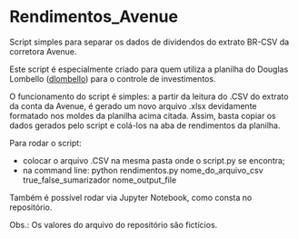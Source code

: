 # Rendimentos_Avenue
 Script simples para separar os dados de dividendos do extrato BR-CSV da corretora Avenue.

 Este script é especialmente criado para quem utiliza a planilha do Douglas Lombello ([dlombello](https://www.dlombelloplanilhas.com/)) para
 o controle de investimentos.

 O funcionamento do script é simples: a partir da leitura do .CSV do extrato da conta da Avenue, é gerado
 um novo arquivo .xlsx devidamente formatado nos moldes da planilha acima citada. Assim, basta copiar os
 dados gerados pelo script e colá-los na aba de rendimentos da planilha.

Para rodar o script:
  * colocar o arquivo .CSV na mesma pasta onde o script.py se encontra;
  * na command line: python rendimentos.py nome_do_arquivo_csv true_false_sumarizador nome_output_file

Também é possível rodar via Jupyter Notebook, como consta no repositório.

 Obs.: Os valores do arquivo do repositório são fictícios.
